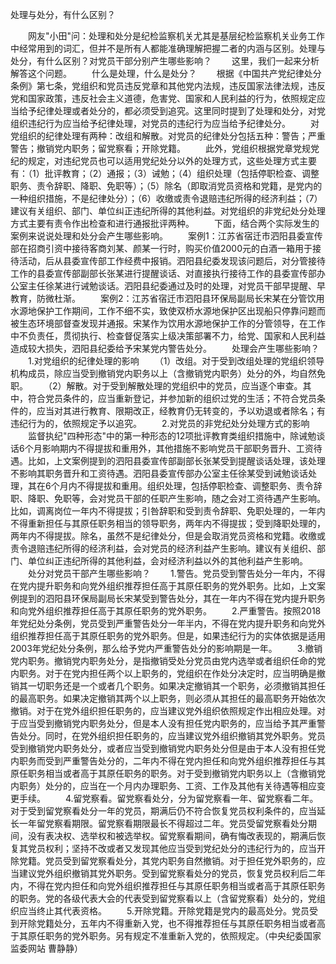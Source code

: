 处理与处分，有什么区别？











　　网友"小田"问：处理和处分是纪检监察机关尤其是基层纪检监察机关业务工作中经常用到的词汇，但并不是所有人都能准确理解把握二者的内涵与区别。处理与处分，有什么区别？对党员干部分别产生哪些影响？
　　这里，我们一起来分析解答这个问题。 　　什么是处理，什么是处分？
　　根据《中国共产党纪律处分条例》第七条，党组织和党员违反党章和其他党内法规，违反国家法律法规，违反党和国家政策，违反社会主义道德，危害党、国家和人民利益的行为，依照规定应当给予纪律处理或者处分的，都必须受到追究。这里同时提到了处理和处分，对党组织违纪行为应当给予纪律处理，对党员的违纪行为应当给予纪律处分。
　　对党组织的纪律处理有两种：改组和解散。对党员的纪律处分包括五种：警告；严重警告；撤销党内职务；留党察看；开除党籍。
　　此外，党组织根据党章党规党纪的规定，对违纪党员也可以适用党纪处分以外的处理方式，这些处理方式主要有：（1）批评教育；（2）通报；（3）诫勉；（4）组织处理（包括停职检查、调整职务、责令辞职、降职、免职等）；（5）除名（即取消党员资格和党籍，是党内的一种组织措施，不是纪律处分）；（6）收缴或责令退赔违纪所得的经济利益；（7）建议有关组织、部门、单位纠正违纪所得的其他利益。对党组织的非党纪处分处理方式主要有责令作出检查和进行通报批评两种。
　　下面，结合两个实际发生的案例来说说处理和处分会产生哪些影响。
　　案例1：江苏省宿迁市泗阳县委宣传部在招商引资中接待客商刘某、颜某一行时，购买价值2000元的白酒一箱用于接待活动，后从县委宣传部工作经费中报销。泗阳县纪委发现该问题后，对分管接待工作的县委宣传部副部长张某进行提醒谈话、对直接执行接待工作的县委宣传部办公室主任徐某进行诫勉谈话。泗阳县纪委通过及时的处理，对党员干部早提醒、早教育，防微杜渐。
　　案例2：江苏省宿迁市泗阳县环保局副局长宋某在分管饮用水源地保护工作期间，工作不细不实，致使双桥水源地保护区出现船只停靠问题而被生态环境部督查发现并通报。宋某作为饮用水源地保护工作的分管领导，在工作中不负责任，贯彻执行、检查督促落实上级决策部署不力，给党、国家和人民利益造成较大损失，泗阳县纪委给予宋某党内警告处分。
　　处理会产生哪些影响？ 　　1.对党组织的纪律处理的影响
　　（1）改组。对于受到改组处理的党组织领导机构成员，除应当受到撤销党内职务以上（含撤销党内职务）处分的外，均自然免职。
　　（2）解散。对于受到解散处理的党组织中的党员，应当逐个审查。其中，符合党员条件的，应当重新登记，并参加新的组织过党的生活；不符合党员条件的，应当对其进行教育、限期改正，经教育仍无转变的，予以劝退或者除名；有违纪行为的，依照规定予以追究。
　　2.对党员的非党纪处分处理方式的影响
　　监督执纪"四种形态"中的第一种形态的12项批评教育类组织措施中，除诫勉谈话6个月影响期内不得提拔和重用外，其他措施不影响党员干部职务晋升、工资待遇。比如，上文案例提到的泗阳县委宣传部副部长张某受到提醒谈话处理，该处理不影响其职务晋升和工资待遇。泗阳县委宣传部办公室主任徐某受到诫勉谈话处理，其在6个月内不得提拔和重用。组织处理，包括停职检查、调整职务、责令辞职、降职、免职等，会对党员干部的任职产生影响，随之会对工资待遇产生影响。比如，调离岗位一年内不得提拔；引咎辞职和受到责令辞职、免职处理的，一年内不得重新担任与其原任职务相当的领导职务，两年内不得提拔；受到降职处理的，两年内不得提拔。除名，虽然不是纪律处分，但是会取消党员资格和党籍。收缴或责令退赔违纪所得的经济利益，会对党员的经济利益产生影响。建议有关组织、部门、单位纠正违纪所得的其他利益，会对经济利益以外的其他利益产生影响。
　　处分对党员干部产生哪些影响？
　　1.警告。党员受到警告处分一年内，不得在党内提升职务和向党外组织推荐担任高于其原任职务的党外职务。比如，上文案例提到的泗阳县环保局副局长宋某受到警告处分，其在一年内不得在党内提升职务和向党外组织推荐担任高于其原任职务的党外职务。
　　2.严重警告。按照2018年党纪处分条例，党员受到严重警告处分一年半内，不得在党内提升职务和向党外组织推荐担任高于其原任职务的党外职务。但是，如果违纪行为的实体依据是适用2003年党纪处分条例，那么给予党内严重警告处分的影响期是一年。
　　3.撤销党内职务。撤销党内职务处分，是指撤销受处分党员由党内选举或者组织任命的党内职务。对于在党内担任两个以上职务的，党组织在作处分决定时，应当明确是撤销其一切职务还是一个或者几个职务。如果决定撤销其一个职务，必须撤销其担任的最高职务。如果决定撤销其两个以上职务，则必须从其担任的最高职务开始依次撤销。对于在党外组织担任职务的，应当建议党外组织依照规定作出相应处理。对于应当受到撤销党内职务处分，但是本人没有担任党内职务的，应当给予其严重警告处分。同时，在党外组织担任职务的，应当建议党外组织撤销其党外职务。党员受到撤销党内职务处分，或者应当受到撤销党内职务处分但是由于本人没有担任党内职务而受到严重警告处分的，二年内不得在党内担任和向党外组织推荐担任与其原任职务相当或者高于其原任职务的职务。对于受到撤销党内职务以上（含撤销党内职务）处分的，应当在一个月内办理职务、工资、工作及其他有关待遇等相应变更手续。
　　4.留党察看。留党察看处分，分为留党察看一年、留党察看二年。对于受到留党察看处分一年的党员，期满后仍不符合恢复党员权利条件的，应当延长一年留党察看期限。留党察看期限最长不得超过二年。党员受留党察看处分期间，没有表决权、选举权和被选举权。留党察看期间，确有悔改表现的，期满后恢复其党员权利；坚持不改或者又发现其他应当受到党纪处分的违纪行为的，应当开除党籍。党员受到留党察看处分，其党内职务自然撤销。对于担任党外职务的，应当建议党外组织撤销其党外职务。受到留党察看处分的党员，恢复党员权利后二年内，不得在党内担任和向党外组织推荐担任与其原任职务相当或者高于其原任职务的职务。党的各级代表大会的代表受到留党察看以上（含留党察看）处分的，党组织应当终止其代表资格。
　　5.开除党籍。开除党籍是党内的最高处分。党员受到开除党籍处分，五年内不得重新入党，也不得推荐担任与其原任职务相当或者高于其原任职务的党外职务。另有规定不准重新入党的，依照规定。（中央纪委国家监委网站
曹静静）
